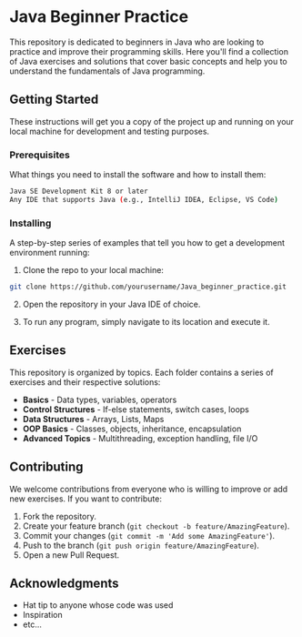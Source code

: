 # Java Beginner Practice

This repository is dedicated to beginners in Java who are looking to practice and improve their programming skills. Here you'll find a collection of Java exercises and solutions that cover basic concepts and help you to understand the fundamentals of Java programming.

## Getting Started

These instructions will get you a copy of the project up and running on your local machine for development and testing purposes.

### Prerequisites

What things you need to install the software and how to install them:

```bash
Java SE Development Kit 8 or later
Any IDE that supports Java (e.g., IntelliJ IDEA, Eclipse, VS Code)
```

### Installing

A step-by-step series of examples that tell you how to get a development environment running:

1. Clone the repo to your local machine:

```bash
git clone https://github.com/yourusername/Java_beginner_practice.git
```

2. Open the repository in your Java IDE of choice.

3. To run any program, simply navigate to its location and execute it.

## Exercises

This repository is organized by topics. Each folder contains a series of exercises and their respective solutions:

- **Basics** - Data types, variables, operators
- **Control Structures** - If-else statements, switch cases, loops
- **Data Structures** - Arrays, Lists, Maps
- **OOP Basics** - Classes, objects, inheritance, encapsulation
- **Advanced Topics** - Multithreading, exception handling, file I/O

## Contributing

We welcome contributions from everyone who is willing to improve or add new exercises. If you want to contribute:

1. Fork the repository.
2. Create your feature branch (`git checkout -b feature/AmazingFeature`).
3. Commit your changes (`git commit -m 'Add some AmazingFeature'`).
4. Push to the branch (`git push origin feature/AmazingFeature`).
5. Open a new Pull Request.

## Acknowledgments

- Hat tip to anyone whose code was used
- Inspiration
- etc...
